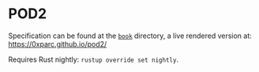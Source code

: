 # POD2

Specification can be found at the [`book`](https://github.com/0xPARC/pod2/tree/main/book) directory, a live rendered version at: https://0xparc.github.io/pod2/

Requires Rust nightly: `rustup override set nightly`.
